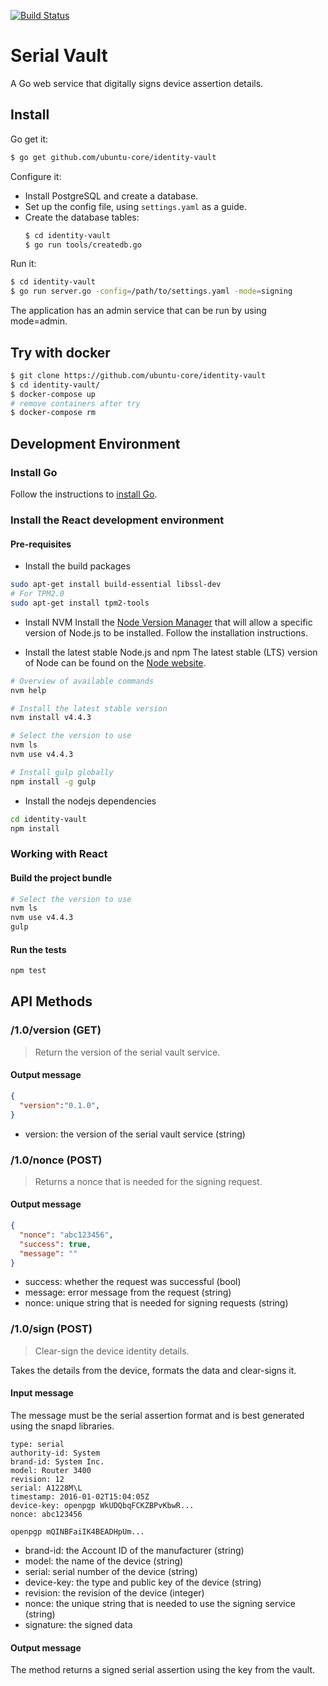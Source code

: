 [![Build Status][travis-image]][travis-url]
# Serial Vault

A Go web service that digitally signs device assertion details.

## Install
Go get it:

  ```bash
  $ go get github.com/ubuntu-core/identity-vault
  ```

Configure it:
- Install PostgreSQL and create a database.
- Set up the config file, using ```settings.yaml``` as a guide.
- Create the database tables:
  ```bash
  $ cd identity-vault
  $ go run tools/createdb.go
  ```

Run it:
  ```bash
  $ cd identity-vault
  $ go run server.go -config=/path/to/settings.yaml -mode=signing
  ```

The application has an admin service that can be run by using mode=admin.

## Try with docker
  ```bash
  $ git clone https://github.com/ubuntu-core/identity-vault
  $ cd identity-vault/
  $ docker-compose up
  # remove containers after try
  $ docker-compose rm
  ```

## Development Environment

### Install Go
Follow the instructions to [install Go](https://golang.org/doc/install).

### Install the React development environment
#### Pre-requisites
- Install the build packages
```bash
sudo apt-get install build-essential libssl-dev
# For TPM2.0
sudo apt-get install tpm2-tools
```

- Install NVM
Install the [Node Version Manager](https://github.com/creationix/nvm) that will allow a specific
version of Node.js to be installed. Follow the installation instructions.

- Install the latest stable Node.js and npm
The latest stable (LTS) version of Node can be found on the [Node website](nodejs.org).
```bash
# Overview of available commands
nvm help

# Install the latest stable version
nvm install v4.4.3

# Select the version to use
nvm ls
nvm use v4.4.3

# Install gulp globally
npm install -g gulp
```

- Install the nodejs dependencies
```bash
cd identity-vault
npm install
```

### Working with React

#### Build the project bundle
```bash
# Select the version to use
nvm ls
nvm use v4.4.3
gulp
```

#### Run the tests
```bash
npm test
```


## API Methods

### /1.0/version (GET)
> Return the version of the serial vault service.

#### Output message
```json
{
  "version":"0.1.0",
}
```
- version: the version of the serial vault service (string)


### /1.0/nonce (POST)
> Returns a nonce that is needed for the signing request.

#### Output message
```json
{
  "nonce": "abc123456",
  "success": true,
  "message": ""
}
```
- success: whether the request was successful (bool)
- message: error message from the request (string)
- nonce: unique string that is needed for signing requests (string)


### /1.0/sign (POST)
> Clear-sign the device identity details.

Takes the details from the device, formats the data and clear-signs it.

#### Input message
The message must be the serial assertion format and is best generated using the snapd libraries.
```
type: serial
authority-id: System
brand-id: System Inc.
model: Router 3400
revision: 12
serial: A1228M\L
timestamp: 2016-01-02T15:04:05Z
device-key: openpgp WkUDQbqFCKZBPvKbwR...
nonce: abc123456

openpgp mQINBFaiIK4BEADHpUm...
```
- brand-id: the Account ID of the manufacturer (string)
- model: the name of the device (string)
- serial: serial number of the device (string)
- device-key: the type and public key of the device (string)
- revision: the revision of the device (integer)
- nonce: the unique string that is needed to use the signing service (string)
- signature: the signed data

#### Output message
The method returns a signed serial assertion using the key from the vault.


[travis-image]: https://travis-ci.org/ubuntu-core/identity-vault.svg?branch=master
[travis-url]: https://travis-ci.org/ubuntu-core/identity-vault

